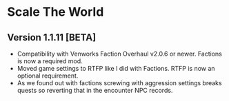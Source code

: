 # Scale The World

## Version 1.1.11 [BETA]
* Compatibility with Venworks Faction Overhaul v2.0.6 or newer. Factions is now a required mod. 
* Moved game settings to RTFP like I did with Factions. RTFP is now an optional requirement. 
* As we found out with factions screwing with aggression settings breaks quests so reverting that in the encounter NPC records. 